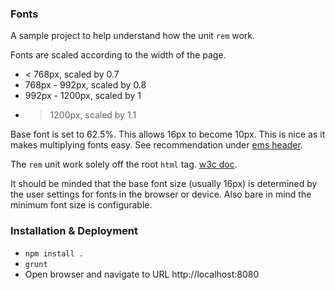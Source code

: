 ### Fonts

A sample project to help understand how the unit `rem` work.

Fonts are scaled according to the width of the page.
- < 768px, scaled by 0.7
- 768px - 992px, scaled by 0.8
- 992px - 1200px, scaled by 1
- > 1200px, scaled by 1.1

Base font is set to 62.5%.  This allows 16px to become 10px.  This is nice as it makes multiplying fonts easy.  See recommendation under [ems header](https://developer.mozilla.org/en-US/docs/Web/CSS/font-size).

The `rem` unit work solely off the root `html` tag.  [w3c doc](http://www.w3.org/Style/Examples/007/units.en.html).

It should be minded that the base font size (usually 16px) is determined by the user settings for fonts in the browser or device.  Also bare in mind the minimum font size is configurable.

### Installation & Deployment
- ```npm install .```
- ```grunt```
- Open browser and navigate to URL http://localhost:8080
